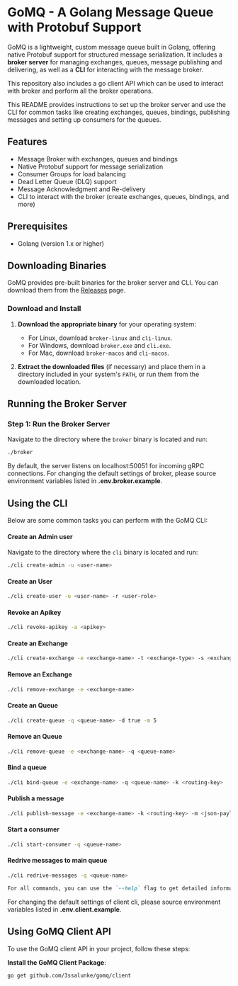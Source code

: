 # GoMQ - A Golang Message Queue with Protobuf Support

GoMQ is a lightweight, custom message queue built in Golang, offering native Protobuf support for structured message serialization. It includes a **broker server** for managing exchanges, queues, message publishing and delivering, as well as a **CLI** for interacting with the message broker.

This repository also includes a go client API which can be used to interact with broker and perform all the broker operations.

This README provides instructions to set up the broker server and use the CLI for common tasks like creating exchanges, queues, bindings, publishing messages and setting up consumers for the queues.

## Features

- Message Broker with exchanges, queues and bindings
- Native Protobuf support for message serialization
- Consumer Groups for load balancing
- Dead Letter Queue (DLQ) support
- Message Acknowledgment and Re-delivery
- CLI to interact with the broker (create exchanges, queues, bindings, and more)

## Prerequisites

- Golang (version 1.x or higher)

## Downloading Binaries

GoMQ provides pre-built binaries for the broker server and CLI. You can download them from the [Releases](https://github.com/3ssalunke/gomq/releases) page.

### Download and Install

1. **Download the appropriate binary** for your operating system:

   - For Linux, download `broker-linux` and `cli-linux`.
   - For Windows, download `broker.exe` and `cli.exe`.
   - For Mac, download `broker-macos` and `cli-macos`.

2. **Extract the downloaded files** (if necessary) and place them in a directory included in your system's `PATH`, or run them from the downloaded location.

## Running the Broker Server

### Step 1: Run the Broker Server

Navigate to the directory where the `broker` binary is located and run:

```bash
./broker
```

By default, the server listens on localhost:50051 for incoming gRPC connections. For changing the default settings of broker, please source environment variables listed in **.env.broker.example**.

## Using the CLI

Below are some common tasks you can perform with the GoMQ CLI:

#### Create an Admin user

Navigate to the directory where the `cli` binary is located and run:

```bash
./cli create-admin -u <user-name>
```

#### Create an User

```bash
./cli create-user -u <user-name> -r <user-role>
```

#### Revoke an Apikey

```bash
./cli revoke-apikey -a <apikey>
```

#### Create an Exchange

```bash
./cli create-exchange -e <exchange-name> -t <exchange-type> -s <exchange-schema>
```

#### Remove an Exchange

```bash
./cli remove-exchange -e <exchange-name>
```

#### Create an Queue

```bash
./cli create-queue -q <queue-name> -d true -m 5
```

#### Remove an Queue

```bash
./cli remove-queue -e <exchange-name> -q <queue-name>
```

#### Bind a queue

```bash
./cli bind-queue -e <exchange-name> -q <queue-name> -k <routing-key>
```

#### Publish a message

```bash
./cli publish-message -e <exchange-name> -k <routing-key> -m <json-payload>
```

#### Start a consumer

```bash
./cli start-consumer -q <queue-name>
```

#### Redrive messages to main queue

```bash
./cli redrive-messages -q <queue-name>
```

```markdown
For all commands, you can use the `--help` flag to get detailed information about the command and its usage.
```

For changing the default settings of client cli, please source environment variables listed in **.env.client.example**.

## Using GoMQ Client API

To use the GoMQ client API in your project, follow these steps:

**Install the GoMQ Client Package**:

```bash
go get github.com/3ssalunke/gomq/client
```

